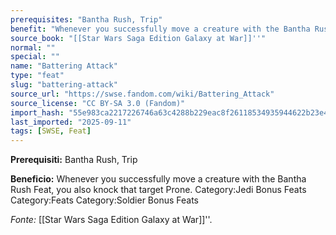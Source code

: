 ```yaml
---
prerequisites: "Bantha Rush, Trip"
benefit: "Whenever you successfully move a creature with the Bantha Rush Feat, you also knock that target Prone. Category:Jedi Bonus Feats Category:Feats Category:Soldier Bonus Feats"
source_book: "[[Star Wars Saga Edition Galaxy at War]]''"
normal: ""
special: ""
name: "Battering Attack"
type: "feat"
slug: "battering-attack"
source_url: "https://swse.fandom.com/wiki/Battering_Attack"
source_license: "CC BY-SA 3.0 (Fandom)"
import_hash: "55e983ca2217226746a63c4288b229eac8f26118534935944622b23e491d8803"
last_imported: "2025-09-11"
tags: [SWSE, Feat]
---
```

**Prerequisiti:** Bantha Rush, Trip

**Beneficio:** Whenever you successfully move a creature with the Bantha Rush Feat, you also knock that target Prone. Category:Jedi Bonus Feats Category:Feats Category:Soldier Bonus Feats

*Fonte:* [[Star Wars Saga Edition Galaxy at War]]''.